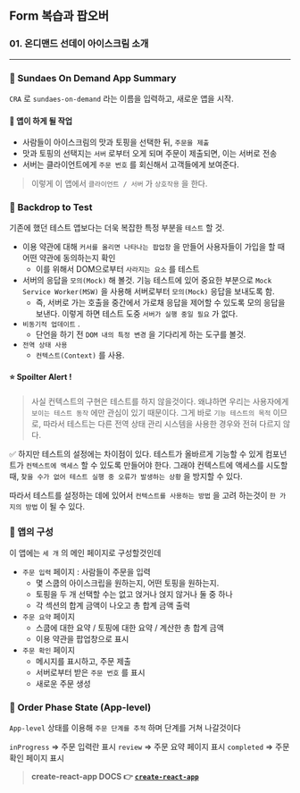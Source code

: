## Form 복습과 팝오버

### 01. 온디맨드 선데이 아이스크림 소개 
---------------------------------------------

### 📌 Sundaes On Demand App Summary

`CRA` 로 `sundaes-on-demand` 라는 이름을 입력하고, 새로운 앱을 시작.
#### 📍 앱이 하게 될 작업

- 사람들이 아이스크림의 맛과 토핑을 선택한 뒤, `주문을 제출`
- 맛과 토핑의 선택지는 `서버` 로부터 오게 되며 주문이 제출되면, 이는 서버로 전송
- 서버는 클라이언트에게 `주문 번호` 를 회신해서 고객들에게 보여준다.

> 이렇게 이 앱에서 `클라이언트 / 서버` 가 `상호작용` 을 한다.

### 📌 Backdrop to Test

기존에 했던 테스트 앱보다는 더욱 복잡한 특정 부분을 `테스트` 할 것.
- 이용 약관에 대해 `커서를 올리면 나타나는 팝업창` 을 만들어 사용자들이 가입을 할 때 어떤 약관에 동의하는지 확인
  - 이를 위해서 DOM으로부터 `사라지는 요소` 를 테스트
- 서버의 응답을 `모의(Mock)` 해 볼것. 기능 테스트에 있어 중요한 부분으로 `Mock Service Worker(MSW)` 을 사용해 서버로부터 `모의(Mock)` 응답을 보내도록 함.
  - 즉, 서버로 가는 호출을 중간에서 가로채 응답을 제어할 수 있도록 모의 응답을 보낸다. 이렇게 하면 테스트 도중 `서버가 실행 중일 필요` 가 없다.
- `비동기적 업데이트` .
  - 단언을 하기 전 `DOM 내의 특정 변경` 을 기다리게 하는 도구를 볼것.
- `전역 상태 사용`
  - `컨텍스트(Context)` 를 사용. 
  
#### ⭐️ Spoilter Alert !

> 사실 컨텍스트의 구현은 테스트를 하지 않을것이다.
왜냐하면 우리는 사용자에게 `보이는 테스트 동작` 에만 관심이 있기 때문이다. 그게 바로 `기능 테스트의 목적` 이므로, 따라서 테스트는 다른 전역 상태 관리 시스템을 사용한 경우와 전혀 다르지 않다.

✅ 하지만 테스트의 설정에는 차이점이 있다.
테스트가 올바르게 기능할 수 있게 컴포넌트가 `컨텍스트에 액세스` 할 수 있도록 만들어야 한다.
그래야 컨텍스트에 액세스를 시도할 때, `찾을 수가 없어 테스트 실행 중 오류가 발생하는 상황` 을 방지할 수 있다.

따라서 테스트를 설정하는 데에 있어서 `컨텍스트를 사용하는 방법` 을 고려 하는것이 `한 가지의 방법` 이 될 수 있다.

### 📌 앱의 구성

이 앱에는 `세 개` 의 메인 페이지로 구성할것인데
- `주문 입력` 페이지 : 사람들이 주문을 입력
  - 몇 스쿱의 아이스크립을 원하는지, 어떤 토핑을 원하는지.
  - 토핑을 두 개 선택할 수는 없고 얹거나 얹지 않거나 둘 중 하나
  - 각 섹션의 합계 금액이 나오고 총 합계 금액 출력
- `주문 요약` 페이지
  - 스쿱에 대한 요약 / 토핑에 대한 요약 / 계산한 총 합계 금액
  - 이용 약관을 팝업창으로 표시
- `주문 확인` 페이지
  - 메시지를 표시하고, 주문 제출
  - 서버로부터 받은 `주문 번호` 를 표시
  - 새로운 주문 생성
  
### 📌 Order Phase State (App-level)

`App-level` 상태를 이용해 `주문 단계를 추적` 하며 단계를 거쳐 나갈것이다

`inProgress` => 주문 입력란 표시
`review` => 주문 요약 페이지 표시
`completed` => 주문 확인 페이지 표시


> **create-react-app DOCS 👉 [`create-react-app`]**

[`create-react-app`]: https://github.com/facebook/create-react-app